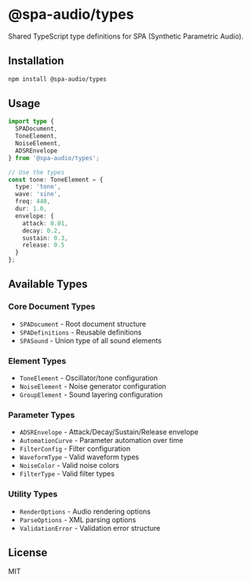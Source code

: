 # @spa-audio/types

Shared TypeScript type definitions for SPA (Synthetic Parametric Audio).

## Installation

```bash
npm install @spa-audio/types
```

## Usage

```typescript
import type {
  SPADocument,
  ToneElement,
  NoiseElement,
  ADSREnvelope
} from '@spa-audio/types';

// Use the types
const tone: ToneElement = {
  type: 'tone',
  wave: 'sine',
  freq: 440,
  dur: 1.0,
  envelope: {
    attack: 0.01,
    decay: 0.2,
    sustain: 0.3,
    release: 0.5
  }
};
```

## Available Types

### Core Document Types
- `SPADocument` - Root document structure
- `SPADefinitions` - Reusable definitions
- `SPASound` - Union type of all sound elements

### Element Types
- `ToneElement` - Oscillator/tone configuration
- `NoiseElement` - Noise generator configuration
- `GroupElement` - Sound layering configuration

### Parameter Types
- `ADSREnvelope` - Attack/Decay/Sustain/Release envelope
- `AutomationCurve` - Parameter automation over time
- `FilterConfig` - Filter configuration
- `WaveformType` - Valid waveform types
- `NoiseColor` - Valid noise colors
- `FilterType` - Valid filter types

### Utility Types
- `RenderOptions` - Audio rendering options
- `ParseOptions` - XML parsing options
- `ValidationError` - Validation error structure

## License

MIT